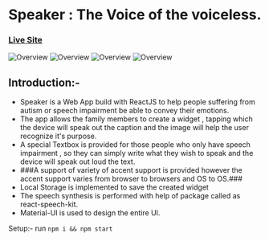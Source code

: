 # Speaker : The Voice of the voiceless.
### [Live Site](https://speaker-shukla.netlify.app/)

![Overview](https://i.ibb.co/M1VnyMd/speaker-intro.jpg)
![Overview](https://i.ibb.co/WPw6fsb/speaker-deletion.jpg)
![Overview](https://i.ibb.co/M1VnyMd/speaker-intro.jpg)
![Overview](https://i.ibb.co/dkRRfpf/speaker-textbox.jpg)

## Introduction:-

* Speaker is a Web App build with ReactJS to help people suffering from autism or speech impairment be able to convey their emotions.
* The app allows the family members to create a widget , tapping which the device will speak out the caption and the image will help the user recognize it's purpose.
* A special Textbox is provided for those people who only have speech impairment , so they can simply write what they wish to speak and the device will speak out loud the text.
* ###A support of variety of accent support is provided however the accent support varies from browser to browsers and OS to OS.###
* Local Storage is implemented to save the created widget
* The speech synthesis is performed with help of package called as react-speech-kit.
* Material-UI is used to design the entire UI.

Setup:-
run ``` npm i && npm start ```
